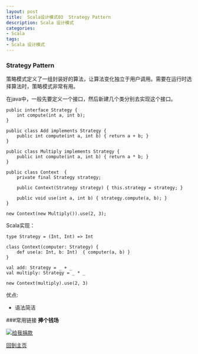 ```yaml
---
layout:	post
title:	Scala设计模式03  Strategy Pattern
description: Scala 设计模式
categories:
- Scala 
tags:
- Scala 设计模式
---
```


### Strategy Pattern

策略模式定义了一组封装好的算法，让算法变化独立于用户调用。需要在运行时选择算法时，策略模式非常有用。
      
在java中，一般先要定义一个接口，然后新建几个类分别去实现这个接口。

	public interface Strategy {
    	int compute(int a, int b);
	}

	public class Add implements Strategy {
   		public int compute(int a, int b) { return a + b; }
	}

	public class Multiply implements Strategy {
    	public int compute(int a, int b) { return a * b; }
	}

	public class Context  {
    	private final Strategy strategy;

    	public Context(Strategy strategy) { this.strategy = strategy; }

    	public void use(int a, int b) { strategy.compute(a, b); }
	}

	new Context(new Multiply()).use(2, 3);

Scala实现：
	
	type Strategy = (Int, Int) => Int 

	class Context(computer: Strategy) {
  		def use(a: Int, b: Int)  { computer(a, b) }
	}

	val add: Strategy = _ + _
	val multiply: Strategy = _ * _

	new Context(multiply).use(2, 3)

优点:
	
+ 语法简洁




 
###常用链接
**捧个钱场**

[![给我捐款](http://c000005.qiniudn.com/donate_me.png "给我捐款")](http://me.alipay.com/0xc000005)

[回到主页][1]

                                       
[1]: http://0xc000005.github.io/
